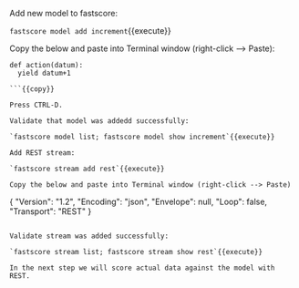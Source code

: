 Add new model to fastscore:

`fastscore model add increment`{{execute}}

Copy the below and paste into Terminal window (right-click --> Paste):
```
def action(datum):
  yield datum+1

```{{copy}}

Press CTRL-D.

Validate that model was addedd successfully:

`fastscore model list; fastscore model show increment`{{execute}}

Add REST stream:

`fastscore stream add rest`{{execute}}

Copy the below and paste into Terminal window (right-click --> Paste)
```
{
  "Version": "1.2",
  "Encoding": "json",
  "Envelope": null,
  "Loop": false,
  "Transport": "REST"
}

```{{copy}}

Validate stream was added successfully:

`fastscore stream list; fastscore stream show rest`{{execute}}

In the next step we will score actual data against the model with REST.


